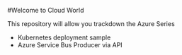 #Welcome to Cloud World

This repository will allow you trackdown the Azure Series

- Kubernetes deployment sample
- Azure Service Bus Producer via API
